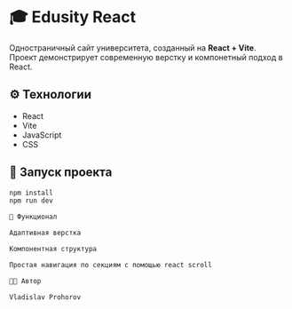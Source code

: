 # 🎓 Edusity React

Одностраничный сайт университета, созданный на **React + Vite**.  
Проект демонстрирует современную верстку и компонетный подход в React.

## ⚙️ Технологии
- React  
- Vite  
- JavaScript  
- CSS  

## 🚀 Запуск проекта
```bash
npm install
npm run dev

📌 Функционал

Адаптивная верстка

Компонентная структура

Простая навигация по секциям с помощью react scroll

👨‍💻 Автор

Vladislav Prohorov


